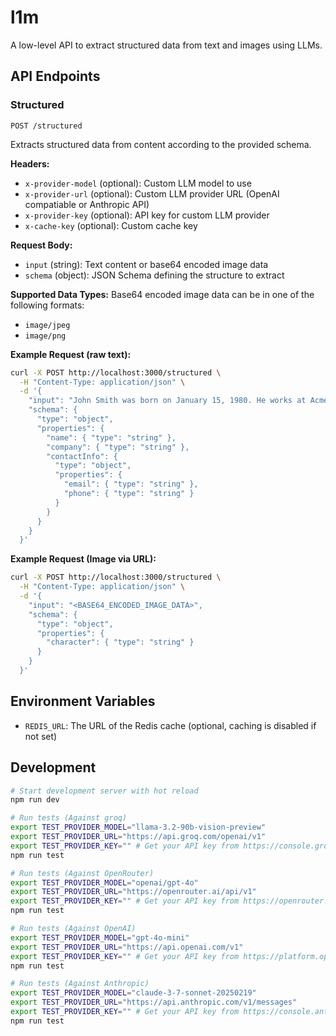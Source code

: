 # l1m

A low-level API to extract structured data from text and images using LLMs.

## API Endpoints

### Structured

```
POST /structured
```

Extracts structured data from content according to the provided schema.

**Headers:**
- `x-provider-model` (optional): Custom LLM model to use
- `x-provider-url` (optional): Custom LLM provider URL (OpenAI compatiable or Anthropic API)
- `x-provider-key` (optional): API key for custom LLM provider
- `x-cache-key` (optional): Custom cache key

**Request Body:**
- `input` (string): Text content or base64 encoded image data
- `schema` (object): JSON Schema defining the structure to extract

**Supported Data Types:**
Base64 encoded image data can be in one of the following formats:
- `image/jpeg`
- `image/png`

**Example Request (raw text):**
```bash
curl -X POST http://localhost:3000/structured \
  -H "Content-Type: application/json" \
  -d '{
    "input": "John Smith was born on January 15, 1980. He works at Acme Inc. as a Senior Engineer and can be reached at john.smith@example.com or by phone at (555) 123-4567.",
    "schema": {
      "type": "object",
      "properties": {
        "name": { "type": "string" },
        "company": { "type": "string" },
        "contactInfo": {
          "type": "object",
          "properties": {
            "email": { "type": "string" },
            "phone": { "type": "string" }
          }
        }
      }
    }
  }'
```

**Example Request (Image via URL):**
```bash
curl -X POST http://localhost:3000/structured \
  -H "Content-Type: application/json" \
  -d '{
    "input": "<BASE64_ENCODED_IMAGE_DATA>",
    "schema": {
      "type": "object",
      "properties": {
        "character": { "type": "string" }
      }
    }
  }'
```

## Environment Variables

- `REDIS_URL`: The URL of the Redis cache (optional, caching is disabled if not set)

## Development

```bash
# Start development server with hot reload
npm run dev

# Run tests (Against groq)
export TEST_PROVIDER_MODEL="llama-3.2-90b-vision-preview"
export TEST_PROVIDER_URL="https://api.groq.com/openai/v1"
export TEST_PROVIDER_KEY="" # Get your API key from https://console.groq.com/
npm run test

# Run tests (Against OpenRouter)
export TEST_PROVIDER_MODEL="openai/gpt-4o"
export TEST_PROVIDER_URL="https://openrouter.ai/api/v1"
export TEST_PROVIDER_KEY="" # Get your API key from https://openrouter.ai
npm run test

# Run tests (Against OpenAI)
export TEST_PROVIDER_MODEL="gpt-4o-mini"
export TEST_PROVIDER_URL="https://api.openai.com/v1"
export TEST_PROVIDER_KEY="" # Get your API key from https://platform.openai.com
npm run test

# Run tests (Against Anthropic)
export TEST_PROVIDER_MODEL="claude-3-7-sonnet-20250219"
export TEST_PROVIDER_URL="https://api.anthropic.com/v1/messages"
export TEST_PROVIDER_KEY="" # Get your API key from https://console.anthropic.com
npm run test
```
